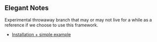 ## Elegant Notes
Experimental throwaway branch that may or may not live for a while as a reference if we choose to use this framework.
- [Installation + simple example](https://fastapi.tiangolo.com/#installation)
